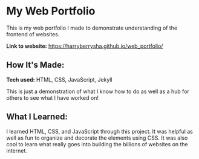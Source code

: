 # My Web Portfolio
This is my web portfolio I made to demonstrate understanding of the frontend of websites. 

**Link to website:** https://harryberrysha.github.io/web_portfolio/

## How It's Made:

**Tech used:** HTML, CSS, JavaScript, Jekyll

This is just a demonstration of what I know how to do as well as a hub for others to see what I have worked on!

## What I Learned:

I learned HTML, CSS, and JavaScript through this project. It was helpful as well as fun to organize and decorate the elements using CSS. It was also cool to learn what really goes into building the billions of websites on the internet. 
